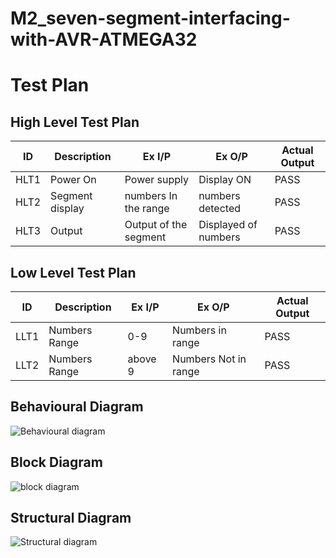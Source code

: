 # M2_seven-segment-interfacing-with-AVR-ATMEGA32

# Test Plan
## High Level Test Plan
| ID | Description | Ex I/P | Ex O/P | Actual Output |
| -- | ----------- | ------ | ------ | ------------- |
| HLT1 | Power On | Power supply | Display ON | PASS |
| HLT2 | Segment display | numbers In the range  | numbers detected | PASS |
| HLT3 | Output | Output of the segment | Displayed of numbers | PASS |

## Low Level Test Plan 
| ID | Description | Ex I/P | Ex O/P | Actual Output |
| -- | ----------- | ------ | ------ | ------------- |
| LLT1 | Numbers Range  | 0-9   | Numbers in range | PASS |
| LLT2 | Numbers Range  | above 9  | Numbers Not in range | PASS |

## Behavioural Diagram
![Behavioural diagram](https://user-images.githubusercontent.com/101334197/164954887-86d5b714-a764-47cc-81fe-075a7c1ae25c.jpeg)

## Block Diagram
![block diagram](https://user-images.githubusercontent.com/101334197/164954977-10258a8a-6e3c-4b41-afa6-ca943d2e4a60.png)

## Structural Diagram
![Structural diagram](https://user-images.githubusercontent.com/101334197/164955008-c123ca95-504d-4eb7-94ae-588301096801.jpeg)

